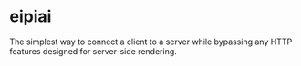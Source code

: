 # eipiai

The simplest way to connect a client to a server while bypassing any HTTP features designed for server-side rendering.